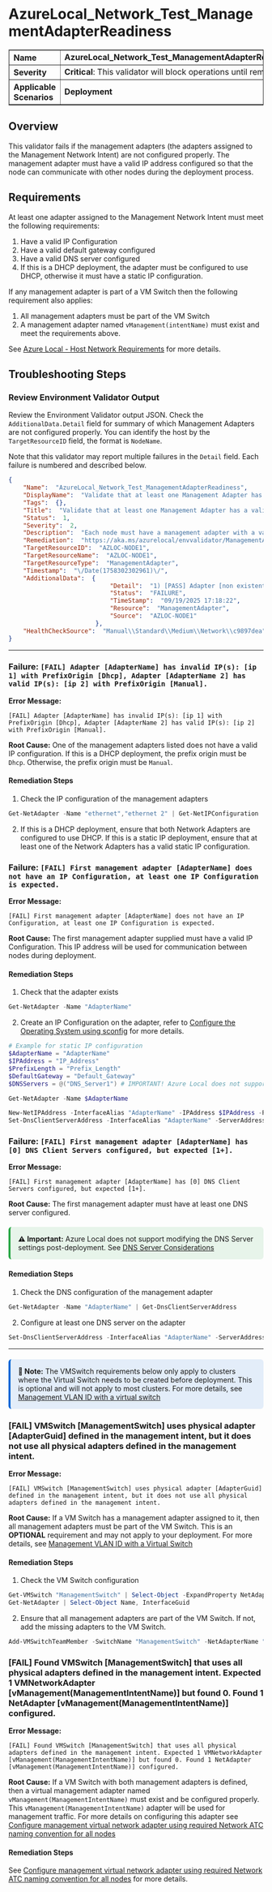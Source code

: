 # AzureLocal_Network_Test_ManagementAdapterReadiness
<table border="1" cellpadding="6" cellspacing="0" style="border-collapse:collapse; margin-bottom:1em;">
  <tr>
    <th style="text-align:left; width: 180px;">Name</th>
    <td><strong>AzureLocal_Network_Test_ManagementAdapterReadiness</strong></td>
  </tr>
  <tr>
    <th style="text-align:left; width: 180px;">Severity</th>
    <td><strong>Critical</strong>: This validator will block operations until remediated.</td>
  </tr>
  <tr>
    <th style="text-align:left;">Applicable Scenarios</th>
    <td><strong>Deployment</strong></td>
  </tr>
</table>

## Overview

This validator fails if the management adapters (the adapters assigned to the Management Network Intent) are not configured properly. The management adapter must have a valid IP address configured so that the node can communicate with other nodes during the deployment process.

## Requirements

At least one adapter assigned to the Management Network Intent must meet the following requirements:
1. Have a valid IP Configuration
2. Have a valid default gateway configured
3. Have a valid DNS server configured
4. If this is a DHCP deployment, the adapter must be configured to use DHCP, otherwise it must have a static IP configuration.

If any management adapter is part of a VM Switch then the following requirement also applies:
1. All management adapters must be part of the VM Switch
2. A management adapter named `vManagement(intentName)` must exist and meet the requirements above.

See [Azure Local - Host Network Requirements](https://docs.azure.cn/en-us/azure-local/concepts/host-network-requirements#driver-requirements) for more details.

## Troubleshooting Steps

### Review Environment Validator Output

Review the Environment Validator output JSON. Check the `AdditionalData.Detail` field for summary of which Management Adapters are not configured properly. You can identify the host by the `TargetResourceID` field, the format is `NodeName`.

Note that this validator may report multiple failures in the `Detail` field. Each failure is numbered and described below.

```json
{
    "Name":  "AzureLocal_Network_Test_ManagementAdapterReadiness",
    "DisplayName":  "Validate that at least one Management Adapter has a valid IP Configuration, DNS Server, and Gateway",
    "Tags":  {},
    "Title":  "Validate that at least one Management Adapter has a valid IP Configuration, DNS Server, and Gateway",
    "Status":  1,
    "Severity":  2,
    "Description":  "Each node must have a management adapter with a valid IP Configuration, DNS Server, and Gateway. If this is a DHCP deployment, the management adapter must have a DHCP address. If the adapter is teamed with a VMSwitch, that VMSwitch must have all adapters defined in the management intent and no others.",
    "Remediation":  "https://aka.ms/azurelocal/envvalidator/ManagementAdapterReadiness",
    "TargetResourceID":  "AZLOC-NODE1",
    "TargetResourceName":  "AZLOC-NODE1",
    "TargetResourceType":  "ManagementAdapter",
    "Timestamp":  "\/Date(1758302302961)\/",
    "AdditionalData":  {
                            "Detail":  "1) [PASS] Adapter [non existent adapter] does not have any IPs configured with expected PrefixOrigin [Manual] or unexpected PrefixOrigin [Dhcp], Adapter [ethernet 2] does not have any IPs configured with expected PrefixOrigin [Manual] or unexpected PrefixOrigin [Dhcp]. 2) [FAIL] First management adapter [non existent adapter] does not have an IP Configuration, at least one IP Configuration is expected. 3) [FAIL] First management adapter [non existent adapter] has [0] DNS Client Servers configured, but expected [1+].",
                            "Status":  "FAILURE",
                            "TimeStamp":  "09/19/2025 17:18:22",
                            "Resource":  "ManagementAdapter",
                            "Source":  "AZLOC-NODE1"
                        },
    "HealthCheckSource":  "Manual\\Standard\\Medium\\Network\\c9897dea"
}
```

---

### Failure: `[FAIL] Adapter [AdapterName] has invalid IP(s): [ip 1] with PrefixOrigin [Dhcp], Adapter [AdapterName 2] has valid IP(s): [ip 2] with PrefixOrigin [Manual].`

**Error Message:**
```text
[FAIL] Adapter [AdapterName] has invalid IP(s): [ip 1] with PrefixOrigin [Dhcp], Adapter [AdapterName 2] has valid IP(s): [ip 2] with PrefixOrigin [Manual].
```

**Root Cause:** One of the management adapters listed does not have a valid IP configuration. If this is a DHCP deployment, the prefix origin must be `Dhcp`. Otherwise, the prefix origin must be `Manual`.

#### Remediation Steps

1) Check the IP configuration of the management adapters

  ```powershell
  Get-NetAdapter -Name "ethernet","ethernet 2" | Get-NetIPConfiguration
  ```

2) If this is a DHCP deployment, ensure that both Network Adapters are configured to use DHCP. If this is a static IP deployment, ensure that at least one of the Network Adapters has a valid static IP configuration.

### Failure: `[FAIL] First management adapter [AdapterName] does not have an IP Configuration, at least one IP Configuration is expected.`

**Error Message:**
```text
[FAIL] First management adapter [AdapterName] does not have an IP Configuration, at least one IP Configuration is expected.
```

**Root Cause:** The first management adapter supplied must have a valid IP Configuration. This IP address will be used for communication between nodes during deployment.

#### Remediation Steps

1) Check that the adapter exists

  ```powershell
  Get-NetAdapter -Name "AdapterName"
  ```

2) Create an IP Configuration on the adapter, refer to [Configure the Operating System using sconfig](https://learn.microsoft.com/en-us/azure/azure-local/deploy/deployment-install-os?#configure-the-operating-system-using-sconfig) for more details.

  ```powershell
  # Example for static IP configuration
  $AdapterName = "AdapterName"
  $IPAddress = "IP_Address"
  $PrefixLength = "Prefix_Length"
  $DefaultGateway = "Default_Gateway"
  $DNSServers = @("DNS_Server1") # IMPORTANT! Azure Local does not support modifying DNS Server settings post-deployment.
  
  Get-NetAdapter -Name $AdapterName

  New-NetIPAddress -InterfaceAlias "AdapterName" -IPAddress $IPAddress -PrefixLength $PrefixLength -DefaultGateway $DefaultGateway
  Set-DnsClientServerAddress -InterfaceAlias "AdapterName" -ServerAddresses $DNSServers
  ```

### Failure: `[FAIL] First management adapter [AdapterName] has [0] DNS Client Servers configured, but expected [1+].`

**Error Message:**
```text
[FAIL] First management adapter [AdapterName] has [0] DNS Client Servers configured, but expected [1+].
```

**Root Cause:** The first management adapter must have at least one DNS server configured.

<div style="border-left: 4px solid #28a745; padding: 15px; margin: 20px 0; background: rgba(40, 167, 69, 0.1); border-radius: 6px;">
  <strong>⚠️ Important:</strong> Azure Local does not support modifying the DNS Server settings post-deployment. See <a href="https://learn.microsoft.com/en-us/azure/azure-local/plan/cloud-deployment-network-considerations?#dns-server-considerations">DNS Server Considerations</a>
</div>

#### Remediation Steps

1) Check the DNS configuration of the management adapter

  ```powershell
  Get-NetAdapter -Name "AdapterName" | Get-DnsClientServerAddress
  ```

2) Configure at least one DNS server on the adapter

  ```powershell
  Set-DnsClientServerAddress -InterfaceAlias "AdapterName" -ServerAddresses @("DNS_Server1")
  ```

---

<div
  style="border-left: 4px solid #0366d6; padding: 15px; margin: 20px 0; background: rgba(3, 102, 214, 0.1); border-radius: 6px;"
>
  <strong>📘 Note:</strong> The VMSwitch requirements below only apply to clusters where the Virtual Switch needs to be created before deployment. This is optional and will not apply to most clusters. For more details, see  <a href="https://learn.microsoft.com/en-us/azure/azure-local/plan/cloud-deployment-network-considerations?#2-configure-management-virtual-network-adapter-using-required-network-atc-naming-convention-for-all-nodes">Management VLAN ID with a virtual switch</a>
</div>

### [FAIL] VMSwitch [ManagementSwitch] uses physical adapter [AdapterGuid] defined in the management intent, but it does not use all physical adapters defined in the management intent.

**Error Message:**
```text
[FAIL] VMSwitch [ManagementSwitch] uses physical adapter [AdapterGuid] defined in the management intent, but it does not use all physical adapters defined in the management intent.
```

**Root Cause:** If a VM Switch has a management adapter assigned to it, then all management adapters must be part of the VM Switch. This is an **OPTIONAL** requirement and may not apply to your deployment. For more details, see [Management VLAN ID with a Virtual Switch](https://learn.microsoft.com/en-us/azure/azure-local/plan/cloud-deployment-network-considerations?#management-vlan-id-with-a-virtual-switch)

#### Remediation Steps

1) Check the VM Switch configuration

  ```powershell
  Get-VMSwitch "ManagementSwitch" | Select-Object -ExpandProperty NetAdapterInterfaceGuid
  Get-NetAdapter | Select-Object Name, InterfaceGuid
  ```

2) Ensure that all management adapters are part of the VM Switch. If not, add the missing adapters to the VM Switch.

  ```powershell
  Add-VMSwitchTeamMember -SwitchName "ManagementSwitch" -NetAdapterName "AdapterName"
  ```

### [FAIL] Found VMSwitch [ManagementSwitch] that uses all physical adapters defined in the management intent. Expected 1 VMNetworkAdapter [vManagement(ManagementIntentName)] but found 0. Found 1 NetAdapter [vManagement(ManagementIntentName)] configured.

**Error Message:**
```text
[FAIL] Found VMSwitch [ManagementSwitch] that uses all physical adapters defined in the management intent. Expected 1 VMNetworkAdapter [vManagement(ManagementIntentName)] but found 0. Found 1 NetAdapter [vManagement(ManagementIntentName)] configured.
```

**Root Cause:** If a VM Switch with both management adapters is defined, then a virtual management adapter named `vManagement(ManagementIntentName)` must exist and be configured properly. This `vManagement(ManagementIntentName)` adapter will be used for management traffic. For more details on configuring this adapter see [Configure management virtual network adapter using required Network ATC naming convention for all nodes](https://learn.microsoft.com/en-us/azure/azure-local/plan/cloud-deployment-network-considerations?#2-configure-management-virtual-network-adapter-using-required-network-atc-naming-convention-for-all-nodes)

#### Remediation Steps

See [Configure management virtual network adapter using required Network ATC naming convention for all nodes](https://learn.microsoft.com/en-us/azure/azure-local/plan/cloud-deployment-network-considerations?#2-configure-management-virtual-network-adapter-using-required-network-atc-naming-convention-for-all-nodes) for more details.
